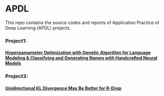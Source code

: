 # APDL
This repo contains the source codes and reports of Application Practice of Deep Learning (APDL) projects.

### Project1: 
#### [Hyperpamameter Optimization with Genetic Algorithm for Language Modeling \&  Classifying and Generating Names with Handcrafted Neural Models](https://github.com/YeHaoran2001/APDL/blob/main/Task1_code/PROJECT1_APDL.pdf)

### Project3: 
#### [Unidirectional KL Divergence May Be Better for R-Drop](https://github.com/YeHaoran2001/APDL/blob/main/Project3_logs/Unidirectional%20KL%20Divergence%20May%20Be%20Better%20for%20R-Drop.pdf)
